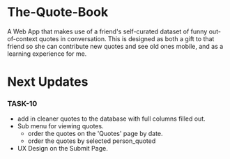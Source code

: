 # The-Quote-Book
A Web App that makes use of a friend's self-curated dataset of funny out-of-context quotes in conversation. This is designed as both a gift to that friend so she can contribute new quotes and see old ones mobile, and as a learning experience for me.




# Next Updates

### TASK-10

- add in cleaner quotes to the database with full columns filled out.
- Sub menu for viewing quotes.
  - order the quotes on the 'Quotes' page by date.
  - order the quotes by selected person_quoted
- UX Design on the Submit Page.
